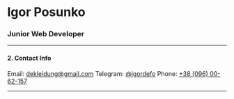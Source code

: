 # Igor Posunko

### Junior Web Developer

---

#### 2. Contact Info

Email: [dekleidung@gmail.com](mailto:dekleidung@gmail.com)
Telegram: [@igordefo](https://t.me/igordefo)
Phone: [+38 (096) 00-62-157](tel:+380960062157)

---
